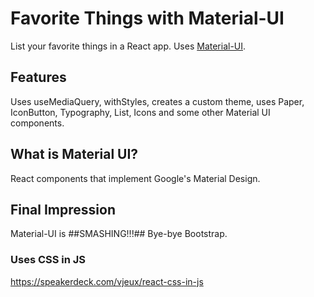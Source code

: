 # Favorite Things with Material-UI

List your favorite things in a React app.  Uses [Material-UI](https://github.com/mui-org/material-ui).

## Features
Uses useMediaQuery, withStyles, creates a custom theme, uses Paper, IconButton, Typography, List, Icons and some other Material UI components.

## What is Material UI?
React components that implement Google's Material Design.

## Final Impression
Material-UI is ##SMASHING!!!## Bye-bye Bootstrap.

### Uses CSS in JS
https://speakerdeck.com/vjeux/react-css-in-js
